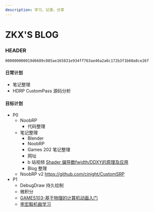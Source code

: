 ```yaml
---
description: 学习，记录，分享
---
```

# ZKX'S BLOG

### HEADER

`000000000019d6689c085ae165831e934ff763ae46a2a6c172b3f1b60a8ce26f`

#### 日常计划
- 笔记整理
- HDRP CustomPass 源码分析

#### 目标计划

- P0
  - NoobRP
    - 代码整理
  - 笔记整理
    - Blender
    - NoobRP
    - Games 202 笔记整理
    - 网址
    - b 站视频 [Shader 偏导数fwidth/DDXY的原理及应用](https://www.bilibili.com/video/BV1ar4y127eu)
    - Blog 整理
  - NoobRP v2 https://github.com/cinight/CustomSRP
- P1
  - DebugDraw 持久绘制
  - 微积分
  - [GAMES103-基于物理的计算机动画入门](https://www.bilibili.com/video/BV12Q4y1S73g)
  - [李宏毅机器学习](https://www.bilibili.com/video/BV1JE411g7XF)